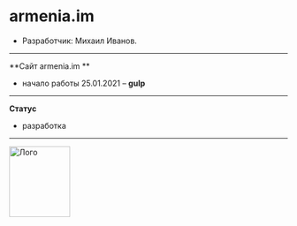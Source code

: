 # armenia.im 


* Разработчик: Михаил Иванов.

---

**Сайт armenia.im **


- начало работы 25.01.2021 – **gulp** 


---

**Статус**

- разработка

---

<a href="https://mikeivanov.ru/">
<img align="left" width="110" height="128" alt="Лого" src="https://mikeiv.github.io/portfolio/img/my-logo.svg">
</a>